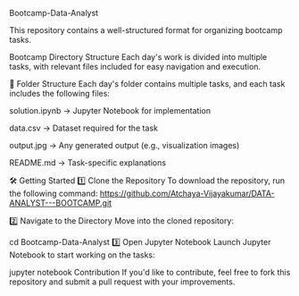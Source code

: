 Bootcamp-Data-Analyst


This repository contains a well-structured format for organizing bootcamp tasks.

 Bootcamp Directory Structure
Each day's work is divided into multiple tasks, with relevant files included for easy navigation and execution.

📌 Folder Structure
Each day's folder contains multiple tasks, and each task includes the following files:

solution.ipynb → Jupyter Notebook for implementation

data.csv → Dataset required for the task

output.jpg → Any generated output (e.g., visualization images)

README.md → Task-specific explanations

🛠️ Getting Started
1️⃣ Clone the Repository
To download the repository, run the following command:
https://github.com/Atchaya-Vijayakumar/DATA-ANALYST---BOOTCAMP.git

2️⃣ Navigate to the Directory
Move into the cloned repository:

cd Bootcamp-Data-Analyst
3️⃣ Open Jupyter Notebook
Launch Jupyter Notebook to start working on the tasks:

jupyter notebook
Contribution
If you'd like to contribute, feel free to fork this repository and submit a pull request with your improvements.
